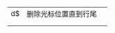 









|      |                      |      |
| ---- | -------------------- | ---- |
| d$   | 删除光标位置直到行尾 |      |
|      |                      |      |
|      |                      |      |

